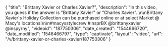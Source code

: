 {
    "title": "Brittany Xavier or Charles Xavier?",
    "description": "In this video, you guess if the answer is \"Brittany Xavier\" or \"Charles Xavier\". \n\nBrittany Xavier's Holiday Collection can be purchased online or at select Market @ Macy's locations!\n\n#macysstylecrew #insprBX @brittanyxavier @inspyrny",
    "videoid": "187750306",
    "date_created": "1544666720",
    "date_modified": "1546466797",
    "type": "captivate",
    "layout": "video",
    "url": "\/v\/brittany-xavier-or-charles-xavier\/187750306"
}
